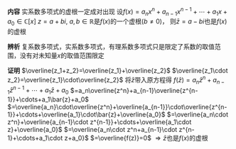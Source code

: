 **内容**
实系数多项式的虚根一定成对出现
设$f(x)=a_nx^n+a_{n-1}x^{n-1}+\cdots+a_1x+a_0\in\mathbb{C}[x]$
$z=a+bi,\ a,b\in\mathbb{R}$是$f(x)$的一个虚根($b\neq0$)，
则$\bar{z}=a-bi$也是$f(x)$的虚根

**辨析**
复系数多项式，实系数多项式，有理系数多项式只是限定了系数的取值范围，没有对未知量$x$的取值范围限定

**证明**
$\overline{z_1+z_2}=\overline{z_1}+\overline{z_2}$
$\overline{z_1\cdot z_2}=\overline{z_1}\cdot\overline{z_2}$
将$\bar{z}$带入原方程得
$f(\bar{z})=a_n{\bar{z}}^n+a_{n-1}{\bar{z}}^{n-1}+\cdots+a_1\bar{z}+a_0$
$=a_n\overline{z^n}+a_{n-1}\overline{z^{n-1}}+\cdots+a_1\bar{z}+a_0$
$=\overline{a_n}\cdot\overline{z^n}+\overline{a_{n-1}}\cdot\overline{z^{n-1}}+\cdots+\overline{a_1}\cdot\bar{z}+\overline{a_0}$
$=\overline{a_n\cdot z^n}+\overline{a_{n-1}\cdot z^{n-1}}+\cdots+\overline{a_1\cdot z}+\overline{a_0}$
$=\overline{a_n\cdot z^n+a_{n-1}\cdot z^{n-1}+\cdots+a_1\cdot z+a_0}$
$=\overline{f(z)}=0$
$\Rightarrow\bar{z}$也是$f(x)$的虚根
